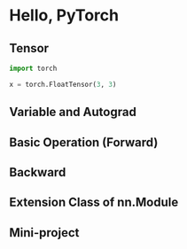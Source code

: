 # Hello, PyTorch

## Tensor

```python
import torch

x = torch.FloatTensor(3, 3)
```

## Variable and Autograd

## Basic Operation (Forward)

## Backward

## Extension Class of nn.Module

## Mini-project